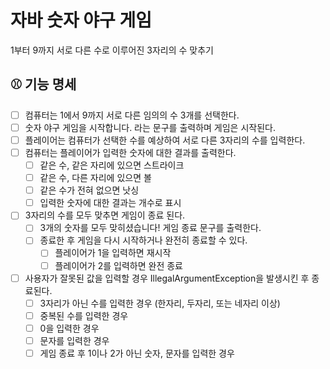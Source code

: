 # 자바 숫자 야구 게임
 1부터 9까지 서로 다른 수로 이루어진 3자리의 수 맞추기
## ⚾️ 기능 명세
- [ ] 컴퓨터는 1에서 9까지 서로 다른 임의의 수 3개를 선택한다.
- [ ] 숫자 야구 게임을 시작합니다. 라는 문구를 출력하며 게임은 시작된다.
- [ ] 플레이어는 컴퓨터가 선택한 수를 예상하여 서로 다른 3자리의 수를 입력한다.
- [ ] 컴퓨터는 플레이어가 입력한 숫자에 대한 결과를 출력한다.
    - [ ] 같은 수, 같은 자리에 있으면 스트라이크
    - [ ] 같은 수, 다른 자리에 있으면 볼
    - [ ] 같은 수가 전혀 없으면 낫싱
    - [ ] 입력한 숫자에 대한 결과는 개수로 표시
- [ ] 3자리의 수를 모두 맞추면 게임이 종료 된다.
    - [ ] 3개의 숫자를 모두 맞히셨습니다! 게임 종료 문구를 출력한다.
    - [ ] 종료한 후 게임을 다시 시작하거나 완전히 종료할 수 있다.
        - [ ] 플레이어가 1을 입력하면 재시작
        - [ ] 플레이어가 2를 입력하면 완전 종료
- [ ] 사용자가 잘못된 값을 입력할 경우 IllegalArgumentException을 발생시킨 후 종료된다.
    - [ ] 3자리가 아닌 수를 입력한 경우 (한자리, 두자리, 또는 네자리 이상)
    - [ ] 중복된 수를 입력한 경우
    - [ ] 0을 입력한 경우
    - [ ] 문자를 입력한 경우
    - [ ] 게임 종료 후 1이나 2가 아닌 숫자, 문자를 입력한 경우